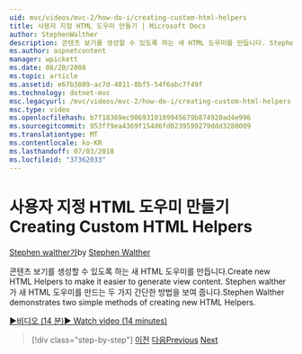 ```yaml
---
uid: mvc/videos/mvc-2/how-do-i/creating-custom-html-helpers
title: 사용자 지정 HTML 도우미 만들기 | Microsoft Docs
author: StephenWalther
description: 콘텐츠 보기를 생성할 수 있도록 하는 새 HTML 도우미를 만듭니다. Stephen walther가 새 HTML 도우미를 만드는 두 가지 간단한 방법을 보여 줍니다.
ms.author: aspnetcontent
manager: wpickett
ms.date: 08/20/2008
ms.topic: article
ms.assetid: e67b3889-ac7d-4811-8bf5-54f6abc7f49f
ms.technology: dotnet-mvc
msc.legacyurl: /mvc/videos/mvc-2/how-do-i/creating-custom-html-helpers
msc.type: video
ms.openlocfilehash: b7f18369ec9869310109945679b874920ad4e996
ms.sourcegitcommit: 953ff9ea4369f154d6fd0239599279ddd3280009
ms.translationtype: MT
ms.contentlocale: ko-KR
ms.lasthandoff: 07/03/2018
ms.locfileid: "37362033"
---
```

<a name="creating-custom-html-helpers"></a><span data-ttu-id="12419-104">사용자 지정 HTML 도우미 만들기</span><span class="sxs-lookup"><span data-stu-id="12419-104">Creating Custom HTML Helpers</span></span>
====================
<span data-ttu-id="12419-105">[Stephen walther가](https://github.com/StephenWalther)</span><span class="sxs-lookup"><span data-stu-id="12419-105">by [Stephen Walther](https://github.com/StephenWalther)</span></span>

<span data-ttu-id="12419-106">콘텐츠 보기를 생성할 수 있도록 하는 새 HTML 도우미를 만듭니다.</span><span class="sxs-lookup"><span data-stu-id="12419-106">Create new HTML Helpers to make it easier to generate view content.</span></span> <span data-ttu-id="12419-107">Stephen walther가 새 HTML 도우미를 만드는 두 가지 간단한 방법을 보여 줍니다.</span><span class="sxs-lookup"><span data-stu-id="12419-107">Stephen Walther demonstrates two simple methods of creating new HTML Helpers.</span></span>

[<span data-ttu-id="12419-108">&#9654;비디오 (14 분)</span><span class="sxs-lookup"><span data-stu-id="12419-108">&#9654; Watch video (14 minutes)</span></span>](https://channel9.msdn.com/Blogs/ASP-NET-Site-Videos/creating-custom-html-helpers)

> [!div class="step-by-step"]
> <span data-ttu-id="12419-109">[이전](creating-unit-tests-for-aspnet-mvc-applications.md)
> [다음](creating-model-classes-with-linq-to-sql.md)</span><span class="sxs-lookup"><span data-stu-id="12419-109">[Previous](creating-unit-tests-for-aspnet-mvc-applications.md)
[Next](creating-model-classes-with-linq-to-sql.md)</span></span>
